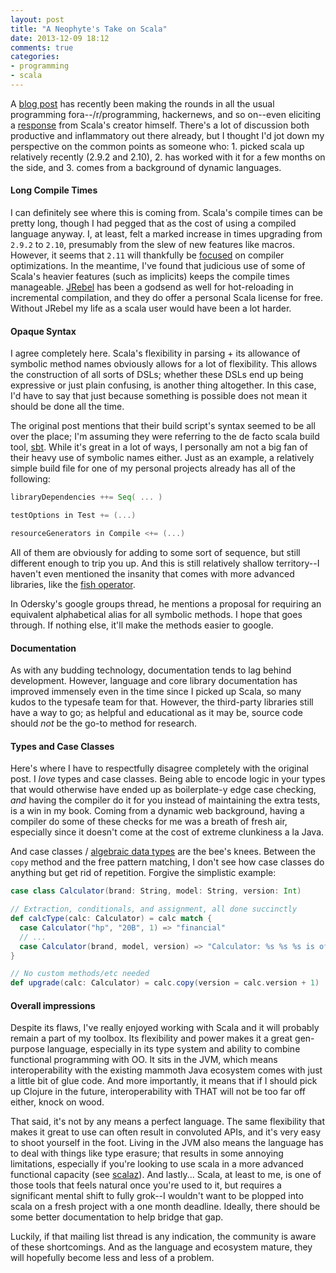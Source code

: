 ```yaml
---
layout: post
title: "A Neophyte's Take on Scala"
date: 2013-12-09 18:12
comments: true
categories:
- programming
- scala
---
```

A [blog post](http://overwatering.org/blog/2013/12/scala-1-star-would-not-program-again/) has recently been making the
rounds in all the usual programming fora--/r/programming, hackernews, and so on--even eliciting a
[response](https://groups.google.com/forum/#!topic/scala-debate/153H3Ya4Nxk) from Scala's creator himself.  There's a
lot of discussion both productive and inflammatory out there already, but I thought I'd jot down my perspective on the
common points as someone who: 1. picked scala up relatively recently (2.9.2 and 2.10), 2. has worked with it for a few
months on the side, and 3. comes from a background of dynamic languages.

#### Long Compile Times
I can definitely see where this is coming from.  Scala's compile times can be pretty long, though I had pegged that as
the cost of using a compiled language anyway.  I, at least, felt a marked increase in times upgrading from `2.9.2` to
`2.10`, presumably from the slew of new features like macros.  However, it seems that `2.11` will thankfully be
[focused](http://java.dzone.com/articles/state-scala-2013) on compiler optimizations.  In the meantime, I've found that
judicious use of some of Scala's heavier features (such as implicits) keeps the compile times manageable.
[JRebel](http://zeroturnaround.com/software/jrebel/) has been a godsend as well for hot-reloading in incremental
compilation, and they do offer a personal Scala license for free.  Without JRebel my life as a scala user would have
been a lot harder.

#### Opaque Syntax
I agree completely here.  Scala's flexibility in parsing + its allowance of symbolic method names obviously allows for a
lot of flexibility.  This allows the construction of all sorts of DSLs; whether these DSLs end up being expressive or
just plain confusing, is another thing altogether.  In this case, I'd have to say that just because something is
possible does not mean it should be done all the time.

<!-- more -->

The original post mentions that their build script's syntax seemed to be all over the place; I'm assuming they were
referring to the de facto scala build tool, [sbt](http://www.scala-sbt.org/).  While it's great in a lot of ways, I
personally am not a big fan of their heavy use of symbolic names either.  Just as an example, a relatively simple build
file for one of my personal projects already has all of the following:

```scala
libraryDependencies ++= Seq( ... )

testOptions in Test += (...)

resourceGenerators in Compile <+= (...)
```

All of them are obviously for adding to some sort of sequence, but still different enough to trip you up.  And this is
still relatively shallow territory--I haven't even mentioned the insanity that comes with more advanced libraries, like
the [fish operator](http://stackoverflow.com/questions/14472310/pronounceable-names-for-scalaz-operators).

In Odersky's google groups thread, he mentions a proposal for requiring an equivalent alphabetical alias for all
symbolic methods.  I hope that goes through.  If nothing else, it'll make the methods easier to google.

#### Documentation
As with any budding technology, documentation tends to lag behind development.  However, language and core library
documentation has improved immensely even in the time since I picked up Scala, so many kudos to the typesafe team for
that.  However, the third-party libraries still have a way to go; as helpful and educational as it may be, source code
should _not_ be the go-to method for research.

#### Types and Case Classes
Here's where I have to respectfully disagree completely with the original post.  I _love_ types and case classes.  Being
able to encode logic in your types that would otherwise have ended up as boilerplate-y edge case checking, _and_ having
the compiler do it for you instead of maintaining the extra tests, is a win in my book.  Coming from a dynamic web
background, having a compiler do some of these checks for me was a breath of fresh air, especially since it doesn't come
at the cost of extreme clunkiness a la Java.

And case classes / [algebraic data types](http://learnyouahaskell.com/making-our-own-types-and-typeclasses) are the
bee's knees.  Between the `copy` method and the free pattern matching, I don't see how case classes do anything but get
rid of repetition.  Forgive the simplistic example:

```scala
case class Calculator(brand: String, model: String, version: Int)

// Extraction, conditionals, and assignment, all done succinctly
def calcType(calc: Calculator) = calc match {
  case Calculator("hp", "20B", 1) => "financial"
  // ...
  case Calculator(brand, model, version) => "Calculator: %s %s %s is of unknown type".format(brand, model, version)
}

// No custom methods/etc needed
def upgrade(calc: Calculator) = calc.copy(version = calc.version + 1)
```

#### Overall impressions
Despite its flaws, I've really enjoyed working with Scala and it will probably remain a part of my toolbox.  Its
flexibility and power makes it a great gen-purpose language, especially in its type system and ability to combine
functional programming with OO.  It sits in the JVM, which means interoperability with the existing mammoth Java
ecosystem comes with just a little bit of glue code.  And more importantly, it means that if I should pick up Clojure in
the future, interoperability with THAT will not be too far off either, knock on wood.

That said, it's not by any means a perfect language.  The same flexibility that makes it great to use can often result
in convoluted APIs, and it's very easy to shoot yourself in the foot.  Living in the JVM also means the language has to
deal with things like type erasure; that results in some annoying limitations, especially if you're looking to use scala
in a more advanced functional capacity (see [scalaz](https://github.com/scalaz/scalaz)).  And lastly...  Scala, at least
to me, is one of those tools that feels natural once you're used to it, but requires a significant mental shift to fully
grok--I wouldn't want to be plopped into scala on a fresh project with a one month deadline.  Ideally, there should be
some better documentation to help bridge that gap.

Luckily, if that mailing list thread is any indication, the community is aware of these shortcomings.  And as the
language and ecosystem mature, they will hopefully become less and less of a problem.
